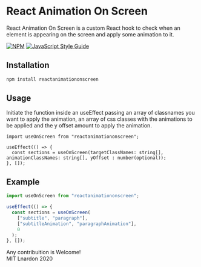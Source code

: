 # React Animation On Screen

React Animation On Screen is a custom React hook to check when an element is appearing on the screen and apply some animation to it.

[![NPM](https://img.shields.io/npm/v/reactanimationonscreen.svg)](https://www.npmjs.com/package/reactanimationonscreen) [![JavaScript Style Guide](https://img.shields.io/badge/code_style-standard-brightgreen.svg)](https://standardjs.com)

## Installation

```bash
npm install reactanimationonscreen
```

## Usage

Initiate the function inside an useEffect passing an array of classnames you want to apply the animation, an array of css classes with the animations to be applied and the y offset amount to apply the animation.

```tsx
import useOnScreen from "reactanimationonscreen";

useEffect(() => {
  const sections = useOnScreen(targetClassNames: string[], animationClassNames: string[], yOffset : number(optional));
}, []);
```

## Example

```jsx
import useOnScreen from "reactanimationonscreen";

useEffect(() => {
  const sections = useOnScreen(
    ["subtitle", "paragraph"],
    ["subtitleAnimation", "paragraphAnimation"],
    0
  );
}, []);
```

Any contribuition is Welcome! <br/>
MIT Lnardon 2020
